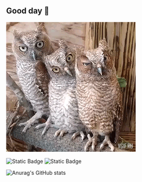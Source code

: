 ## Good day 👋

<img src="https://github.com/AleksandrBrodskii/AleksandrBrodskii/blob/main/vgif-ru-Смешные%20совы.gif" align=?>


![Static Badge](https://img.shields.io/badge/py-python-green?logo=python)
![Static Badge](https://img.shields.io/badge/student-green?logo=python)


![Anurag's GitHub stats](https://github-readme-stats.vercel.app/api?username=AleksandrBrodskii&show_icons=true&theme=radical)
